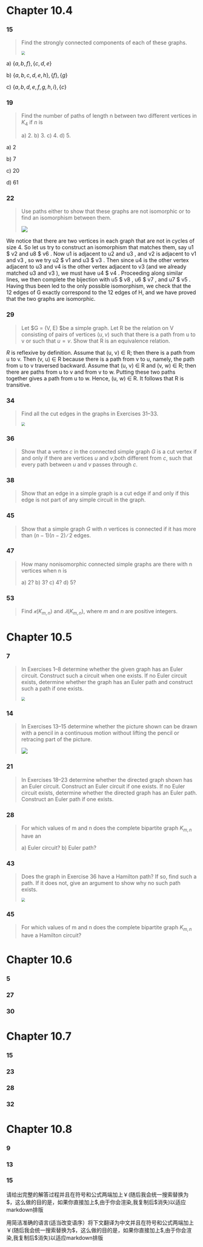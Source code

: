 # Chapter 10.4

### 15

> Find the strongly connected components of each of these graphs.
>
> <img src="dm35.png" style="zoom:60%;" />

a) $\{a, b, f \}, \{c, d, e\}$ 

b) $\{a, b, c, d, e, h\},\{f\}, \{g\}$

c) $\{a, b, d, e, f, g, h, i\}, \{c\}$

### 19

> Find the number of paths of length n between two different vertices in $K_4$ if $n$ is 
>
> a) 2. b) 3. c) 4. d) 5.

a) 2 

b) 7 

c) 20

d) 61

### 22

> Use paths either to show that these graphs are not isomorphic or to find an isomorphism between them.
>
> ![](dm36.png)

We notice that there are two vertices in each graph that are not in cycles of size 4. So let us try to construct an isomorphism that matches them, say u1 $ v2 and u8 $ v6 . Now u1 is adjacent to u2 and u3 , and v2 is adjacent to v1 and v3 , so we try u2 $ v1 and u3 $ v3 . Then since u4 is the other vertex adjacent to u3 and v4 is the other vertex adjacent to v3 (and we already matched u3 and v3 ), we must have u4 $ v4 .
Proceeding along similar lines, we then complete the bijection with u5 $ v8 , u6 $ v7 , and u7 $ v5 . Having thus been led to the only possible isomorphism, we check that the 12 edges of G exactly correspond to the 12 edges of H, and we have proved that the two graphs are isomorphic.

### 29

> Let $G = (V, E) $be a simple graph. Let R be the relation on V consisting of pairs of vertices $(u, v)$ such that there is a path from u to v or such that $u = v$. Show that R is an equivalence relation.

$R$ is reflexive by definition. Assume that (u, v) ∈ R; then there is a path from u to v. Then (v, u) ∈ R because there is a path from v to u, namely, the path from u to v traversed backward. Assume that (u, v) ∈ R and (v, w) ∈ R; then there are paths from u to v and from v to w. Putting these two paths together gives a path from u to w. Hence, (u, w) ∈ R. It follows that R is transitive.



### 34

> Find all the cut edges in the graphs in Exercises 31–33.
>
> <img src="dm38.png" style="zoom:60%;" />





### 36

> Show that a vertex $c$ in the connected simple graph $G$ is a cut vertex if and only if there are vertices $u$ and $v$,both different from $c$, such that every path between $u$ and $v$ passes through $c$.





### 38

> Show that an edge in a simple graph is a cut edge if and only if this edge is not part of any simple circuit in the graph.



### 45

> Show that a simple graph $G$ with $n$ vertices is connected if it has more than $(n − 1)(n − 2)∕2$ edges.



### 47

> How many nonisomorphic connected simple graphs are there with n vertices when n is 
>
> a) 2? b) 3? c) 4? d) 5?



### 53

> Find $𝜅(K_{m,n})$ and $𝜆(K_{m,n})$, where $m$ and $n$ are positive integers.



# Chapter 10.5

### 7

> In Exercises 1–8 determine whether the given graph has an Euler circuit. Construct such a circuit when one exists. If no Euler circuit exists, determine whether the graph has an Euler path and construct such a path if one exists.
>
> <img src="dm39.png" style="zoom:60%;" />



### 14

>In Exercises 13–15 determine whether the picture shown can be drawn with a pencil in a continuous motion without lifting the pencil or retracing part of the picture.
>
>![](dm40.png)



### 21

> In Exercises 18–23 determine whether the directed graph shown has an Euler circuit. Construct an Euler circuit if one exists. If no Euler circuit exists, determine whether the directed graph has an Euler path. Construct an Euler path if one exists.



### 28

> For which values of m and n does the complete bipartite graph $K_{m,n}$ have an 
>
> a) Euler circuit? b) Euler path?



### 43

> Does the graph in Exercise 36 have a Hamilton path? If so, find such a path. If it does not, give an argument to show why no such path exists.
>
> <img src="dm42.png" style="zoom:60%;" />

### 45

> For which values of m and n does the complete bipartite graph $K_{m,n}$ have a Hamilton circuit?



# Chapter 10.6

### 5



### 27



### 30



# Chapter 10.7

### 15



### 23



### 28



### 32



# Chapter 10.8

### 9



### 13



### 15







请给出完整的解答过程并且在符号和公式两端加上￥(随后我会统一搜索替换为\$，这么做的目的是，如果你直接加上\$,由于你会渲染,我复制后\$消失)以适应markdown排版



用简洁准确的语言(适当改变语序）将下文翻译为中文并且在符号和公式两端加上￥(随后我会统一搜索替换为\$，这么做的目的是，如果你直接加上\$,由于你会渲染,我复制后\$消失)以适应markdown排版

